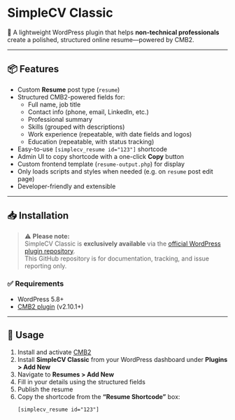 # SimpleCV Classic

🎯 A lightweight WordPress plugin that helps **non-technical professionals** create a polished, structured online resume—powered by CMB2.

---

## 📦 Features

- Custom **Resume** post type (`resume`)
- Structured CMB2-powered fields for:
  - Full name, job title
  - Contact info (phone, email, LinkedIn, etc.)
  - Professional summary
  - Skills (grouped with descriptions)
  - Work experience (repeatable, with date fields and logos)
  - Education (repeatable, with status tracking)
- Easy-to-use `[simplecv_resume id="123"]` shortcode
- Admin UI to copy shortcode with a one-click **Copy** button
- Custom frontend template (`resume-output.php`) for display
- Only loads scripts and styles when needed (e.g. on `resume` post edit page)
- Developer-friendly and extensible

---

## 📥 Installation

> ⚠️ **Please note:**  
> SimpleCV Classic is **exclusively available** via the [official WordPress plugin repository](https://wordpress.org/plugins/).  
> This GitHub repository is for documentation, tracking, and issue reporting only.

### ✅ Requirements

- WordPress 5.8+
- [CMB2 plugin](https://wordpress.org/plugins/cmb2/) (v2.10.1+)

---

## 🧩 Usage

1. Install and activate [CMB2](https://wordpress.org/plugins/cmb2/)
2. Install **SimpleCV Classic** from your WordPress dashboard under **Plugins > Add New**
3. Navigate to **Resumes > Add New**
4. Fill in your details using the structured fields
5. Publish the resume
6. Copy the shortcode from the **“Resume Shortcode”** box:
   ```text
   [simplecv_resume id="123"]
